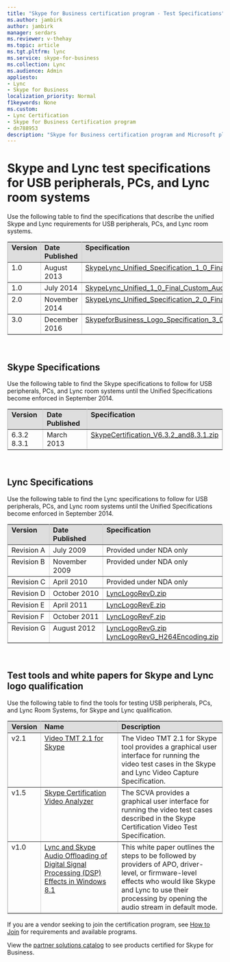```yaml
---
title: "Skype for Business certification program - Test Specifications"
ms.author: jambirk
author: jambirk
manager: serdars
ms.reviewer: v-thehay
ms.topic: article
ms.tgt.pltfrm: lync
ms.service: skype-for-business
ms.collection: Lync
ms.audience: Admin
appliesto:
- Lync
- Skype for Business 
localization_priority: Normal
f1keywords: None
ms.custom:
- Lync Certification
- Skype for Business Certification program
- dn788953
description: "Skype for Business certification program and Microsoft plans to test and certify IP phones for Skype for Business through the Skype for Business Certification Program."
---
```


# Skype and Lync test specifications for USB peripherals, PCs, and Lync room systems

Use the following table to find the specifications that describe the unified Skype and Lync requirements for USB peripherals, PCs, and Lync room systems.
<table border="1" bordercolor="#CCCCCC" cellpadding="5" cellspacing="0" class="grid" style="border-collapse:collapse" width="75%" xmlns="http://www.w3.org/1999/xhtml">
	<colgroup>
		<col width="75" />
		<col width="100" />
		<col width="100" />
	</colgroup>
	<tr align="left" bgcolor="#DEDEDE" valign="top">
		<td><strong>Version</strong></td>
		<td><strong>Date Published</strong></td>
		<td><strong>Specification</strong></td>
	</tr>
	<tr align="left" valign="top">
		<td>1.0</td>
		<td>August 2013</td>
		<td><a href="http://download.microsoft.com/download/0/8/7/087ECA26-58AF-41CA-BD1B-8F12BB85E179/SkypeLync_Unified_Specification_1_0_Final.zip">SkypeLync_Unified_Specification_1_0_Final.zip</a></td>
	</tr>
	<tr align="left" valign="top">
		<td>1.0</td>
		<td>July 2014</td>
		<td><a href="http://download.microsoft.com/download/A/3/E/A3E43918-F8D5-467A-98B1-475F304FC53D/SkypeLync_Unified_1_0_Final_Custom_Audio_Processing.zip">SkypeLync_Unified_1_0_Final_Custom_Audio_Processing.zip</a></td>
	</tr>
	<tr align="left" valign="top">
		<td>2.0</td>
		<td>November 2014</td>
		<td><a href="http://download.microsoft.com/download/1/D/0/1D0E0CEB-2B30-4303-B3B2-70E331491FB1/Skype_Lync_Unified_Specifications_V2.zip">SkypeLync_Unified_Specification_2_0_Final.zip</a></td>
	</tr>
	<tr align="left" valign="top">
		<td>3.0</td>
		<td>December 2016</td>
		<td><a href="http://download.microsoft.com/download/E/1/0/E108B62D-C15D-4C45-874F-42E785B10B99/SkypeforBusiness_Logo_3_0.zip">SkypeforBusiness_Logo_Specification_3_0.zip</a></td>
	</tr>
</table>
<!-- end of HTML table 1 -->
<br>

## Skype Specifications
Use the following table to find the Skype specifications to follow for USB peripherals, PCs, and Lync room systems until the Unified Specifications become enforced in September 2014.

<table border="1" bordercolor="#CCCCCC" cellpadding="5" cellspacing="0" class="grid" style="border-collapse:collapse" width="100%" xmlns="http://www.w3.org/1999/xhtml">
	<colgroup>
		<col width="100" />
		<col width="130" />
		<col width="*" />
	</colgroup>
	<tr align="left" bgcolor="#DEDEDE" valign="top">
		<td><strong>Version</strong></td>
		<td><strong>Date Published</strong></td>
		<td><strong>Specification</strong></td>
	</tr>
	<tr align="left" valign="top">
		<td>6.3.2<br />8.3.1</td>
		<td>March 2013</td>
		<td><a href="http://download.microsoft.com/download/0/8/7/087ECA26-58AF-41CA-BD1B-8F12BB85E179/SkypeCertification_V6.3.2_and8.3.1.zip">SkypeCertification_V6.3.2_and8.3.1.zip</a></td>
	</tr>
</table>
<!-- end of table 2 -->
<br>

## Lync Specifications
Use the following table to find the Lync specifications to follow for USB peripherals, PCs, and Lync room systems until the Unified Specifications become enforced in September 2014.
<table border="1" bordercolor="#CCCCCC" cellpadding="5" cellspacing="0" class="grid" style="border-collapse:collapse" width="100%" xmlns="http://www.w3.org/1999/xhtml">
	<colgroup>
		<col width="100" />
		<col width="130" />
		<col width="*" />
	</colgroup>
	<tr align="left" bgcolor="#DEDEDE" valign="top">
		<td><strong>Version</strong></td>
		<td><strong>Date Published</strong></td>
		<td><strong>Specification</strong></td>
	</tr>
	<tr align="left" valign="top">
		<td>Revision A</td>
		<td>July 2009</td>
		<td>Provided under NDA only</td>
	</tr>
	<tr align="left" valign="top">
		<td>Revision B</td>
		<td>November 2009</td>
		<td>Provided under NDA only</td>
	</tr>
	<tr align="left" valign="top">
		<td>Revision C</td>
		<td>April 2010</td>
		<td>Provided under NDA only</td>
	</tr>
	<tr align="left" valign="top">
		<td>Revision D</td>
		<td>October 2010</td>
		<td><a href="http://download.microsoft.com/download/3/0/6/306D68D9-6D56-4ECD-A0CD-143431419290/LyncLogoRevD.zip">LyncLogoRevD.zip</a></td>
	</tr>
	<tr align="left" valign="top">
		<td>Revision E</td>
		<td>April 2011</td>
		<td><a href="http://download.microsoft.com/download/3/0/6/306D68D9-6D56-4ECD-A0CD-143431419290/LyncLogoRevE.zip">LyncLogoRevE.zip</a></td>
	</tr>
	<tr align="left" valign="top">
		<td>Revision F</td>
		<td>October 2011</td>
		<td><a href="http://download.microsoft.com/download/3/0/6/306D68D9-6D56-4ECD-A0CD-143431419290/LyncLogoRevF.zip">LyncLogoRevF.zip</a></td>
	</tr>
	<tr align="left" valign="top">
		<td>Revision G</td>
		<td>August 2012</td>
		<td><a href="http://download.microsoft.com/download/3/0/6/306D68D9-6D56-4ECD-A0CD-143431419290/LyncLogoRevG.zip">LyncLogoRevG.zip</a><br /><a href="http://download.microsoft.com/download/3/0/6/306D68D9-6D56-4ECD-A0CD-143431419290/LyncLogoRevG_H264Encoding.zip">LyncLogoRevG_H264Encoding.zip</a></td>
	</tr>
</table>

<!-- end of table 3 -->
<br>

## Test tools and white papers for Skype and Lync logo qualification
Use the following table to find the tools for testing USB peripherals, PCs, and Lync Room Systems, for Skype and Lync qualification.</p>

<table border="1" bordercolor="#CCCCCC" cellpadding="5" cellspacing="0" class="grid" style="border-collapse:collapse" width="100%" xmlns="http://www.w3.org/1999/xhtml">
	<colgroup>
		<col width="50" />
		<col width="180" />
		<col width="*" />
	</colgroup>
	<tr align="left" bgcolor="#DEDEDE" valign="top">
		<td><strong>Version</strong></td>
		<td><strong>Name</strong></td>
		<td><strong>Description</strong></td>
	</tr>
	<tr align="left" valign="top">
		<td>v2.1</td>
		<td><a href="http://www.microsoft.com/download/details.aspx?id=43372" title="Link to download the video test tool for the Skype and Lync logo program.">Video TMT 2.1 for Skype</a></td>
		<td>The Video TMT 2.1 for Skype tool provides a graphical user interface for running the video test cases in the Skype and Lync Video Capture Specification.</td>
	</tr>
	<tr align="left" valign="top">
		<td>v1.5</td>
		<td><a href="http://download.microsoft.com/download/8/3/F/83FE9F88-817B-4663-929F-B7F7F4A9257C/SkypeCertificationVideoAnalyzer.msi" title="Link to download the Skype Certification Video Analyzer tool.">Skype Certification Video Analyzer</a></td>
		<td>The SCVA provides a graphical user interface for running the video test cases described in the Skype Certification Video Test Specification.</td>
	</tr>
	<tr align="left" valign="top">
		<td>v1.0</td>
		<td><a href="http://download.microsoft.com/download/7/C/1/7C1C33EC-748A-477D-B250-6D90A0E0AA08/Lync and Skype Audio Offloading of Digital Signal Processing Effects in Windows 8-1.pdf" title="Link to download the Lync and Skype Audio Offloading of Digital Signal Processing (DSP) Effects in Windows 8.1 white paper.">Lync and Skype Audio Offloading of Digital Signal Processing (DSP) Effects in Windows 8.1</a></td>
		<td>This white paper outlines the steps to be followed by providers of APO, driver-level, or firmware-level effects who would like Skype and Lync to use their processing by opening the audio stream in default mode.</td>
	</tr>
</table>


If you are a vendor seeking to join the certification program, see [How to Join](skype-certification-program-how-to-join.md#how-to-join) for requirements and available programs.

View the [partner solutions catalog](http://partnersolutions.skypeforbusiness.com/solutionscatalog/) to see products certified for Skype for Business.
